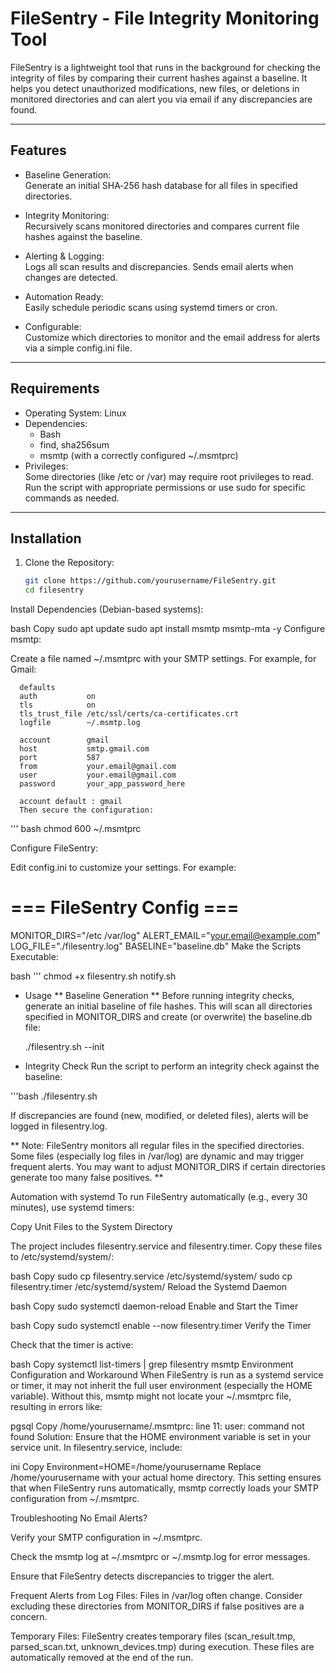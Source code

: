 # FileSentry - File Integrity Monitoring Tool

FileSentry is a lightweight tool that runs in the background for checking the integrity of files by comparing their current hashes against a baseline. It helps you detect unauthorized modifications, new files, or deletions in monitored directories and can alert you via email if any discrepancies are found.

---

## Features

- Baseline Generation:  
  Generate an initial SHA‑256 hash database for all files in specified directories.
  
- Integrity Monitoring:  
  Recursively scans monitored directories and compares current file hashes against the baseline.
  
- Alerting & Logging:  
  Logs all scan results and discrepancies. Sends email alerts when changes are detected.
  
- Automation Ready:  
  Easily schedule periodic scans using systemd timers or cron.
  
- Configurable:  
  Customize which directories to monitor and the email address for alerts via a simple config.ini file.

---

## Requirements

- Operating System: Linux
- Dependencies:
  - Bash
  - find, sha256sum
  - msmtp (with a correctly configured ~/.msmtprc)
- Privileges:  
  Some directories (like /etc or /var) may require root privileges to read. Run the script with appropriate permissions or use sudo for specific commands as needed.

---

## Installation

1. Clone the Repository:

   ```bash
   git clone https://github.com/yourusername/FileSentry.git
   cd filesentry
Install Dependencies (Debian-based systems):

bash
Copy
sudo apt update
sudo apt install msmtp msmtp-mta -y
Configure msmtp:

Create a file named ~/.msmtprc with your SMTP settings. For example, for Gmail:

      defaults
      auth           on
      tls            on
      tls_trust_file /etc/ssl/certs/ca-certificates.crt
      logfile        ~/.msmtp.log
      
      account        gmail
      host           smtp.gmail.com
      port           587
      from           your.email@gmail.com
      user           your.email@gmail.com
      password       your_app_password_here
      
      account default : gmail
      Then secure the configuration:
''' bash
chmod 600 ~/.msmtprc

Configure FileSentry:

Edit config.ini to customize your settings. For example:

# === FileSentry Config ===
MONITOR_DIRS="/etc /var/log"
ALERT_EMAIL="your.email@example.com"
LOG_FILE="./filesentry.log"
BASELINE="baseline.db"
Make the Scripts Executable:

bash '''
chmod +x filesentry.sh notify.sh

- Usage
  ** Baseline Generation **
    Before running integrity checks, generate an initial baseline of file hashes. This will scan all directories specified in MONITOR_DIRS and create (or overwrite) the baseline.db file:

    ./filesentry.sh --init


- Integrity Check
    Run the script to perform an integrity check against the baseline:

'''bash
./filesentry.sh

If discrepancies are found (new, modified, or deleted files), alerts will be logged in filesentry.log.

** Note: FileSentry monitors all regular files in the specified directories. Some files (especially log files in /var/log) are dynamic and may trigger frequent alerts. You may want to adjust MONITOR_DIRS if certain directories generate too many false positives. **

Automation with systemd
To run FileSentry automatically (e.g., every 30 minutes), use systemd timers:

Copy Unit Files to the System Directory

The project includes filesentry.service and filesentry.timer. Copy these files to /etc/systemd/system/:

bash
Copy
sudo cp filesentry.service /etc/systemd/system/
sudo cp filesentry.timer /etc/systemd/system/
Reload the Systemd Daemon

bash
Copy
sudo systemctl daemon-reload
Enable and Start the Timer

bash
Copy
sudo systemctl enable --now filesentry.timer
Verify the Timer

Check that the timer is active:

bash
Copy
systemctl list-timers | grep filesentry
msmtp Environment Configuration and Workaround
When FileSentry is run as a systemd service or timer, it may not inherit the full user environment (especially the HOME variable). Without this, msmtp might not locate your ~/.msmtprc file, resulting in errors like:

pgsql
Copy
/home/yourusername/.msmtprc: line 11: user: command not found
Solution:
Ensure that the HOME environment variable is set in your service unit. In filesentry.service, include:

ini
Copy
Environment=HOME=/home/yourusername
Replace /home/yourusername with your actual home directory. This setting ensures that when FileSentry runs automatically, msmtp correctly loads your SMTP configuration from ~/.msmtprc.

Troubleshooting
No Email Alerts?

Verify your SMTP configuration in ~/.msmtprc.

Check the msmtp log at ~/.msmtprc or ~/.msmtp.log for error messages.

Ensure that FileSentry detects discrepancies to trigger the alert.

Frequent Alerts from Log Files:
Files in /var/log often change. Consider excluding these directories from MONITOR_DIRS if false positives are a concern.

Temporary Files:
FileSentry creates temporary files (scan_result.tmp, parsed_scan.txt, unknown_devices.tmp) during execution. These files are automatically removed at the end of the run.

